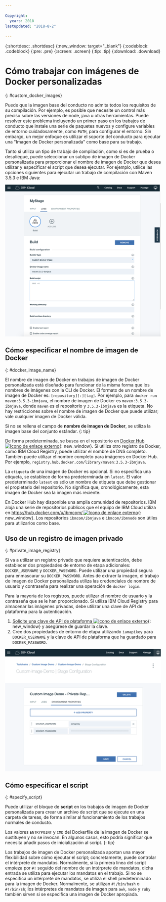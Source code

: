 ```yaml
---

Copyright:
  years: 2018
lastupdated: "2018-8-2"

---
```


{:shortdesc: .shortdesc}
{:new_window: target="_blank"}
{:codeblock: .codeblock}
{:pre: .pre}
{:screen: .screen}
{:tip: .tip}
{:download: .download}


# Cómo trabajar con imágenes de Docker personalizadas
{: #custom_docker_images}

Puede que la imagen base del conducto no admita todos los requisitos de su compilación. Por ejemplo, es posible que necesite un control más preciso sobre las versiones de node, java u otras herramientas. Puede resolver este problema incluyendo un primer paso en los trabajos de conducto que instale una serie de paquetes nuevos y configure variables de entorno cuidadosamente, como `PATH`, para configurar el entorno. Sin embargo, un mejor enfoque es utilizar el soporte del conducto para ejecutar una "Imagen de Docker personalizada" como base para su trabajo.

Tanto si utiliza un tipo de trabajo de compilación, como si es de prueba o despliegue, puede seleccionar un subtipo de imagen de Docker personalizada para proporcionar el nombre de imagen de Docker que desea utilizar y especificar el script que desea ejecutar. Por ejemplo, utilice las opciones siguientes para ejecutar un trabajo de compilación con Maven 3.5.3 e IBM Java:

 ![Compilación Maven con imagen personalizada](images/custom-image-maven-build.png)


## Cómo especificar el nombre de imagen de Docker
{: #docker_image_name}

El nombre de imagen de Docker en trabajos de imagen de Docker personalizada está diseñado para funcionar de la misma forma que los nombres de imágenes con la CLI de Docker. El formato de un nombre de imagen de Docker es: `[repository][:][tag]`. Por ejemplo, para `docker run maven:3.5.3-ibmjava`, el nombre de imagen de Docker es `maven:3.5.3-ibmjava`, donde `maven` es el repositorio y `3.5.3-ibmjava` es la etiqueta. No hay restricciones sobre el nombre de imagen de Docker que puede utilizar; vale cualquier imagen de Docker válida.

Si no se rellena el campo de **nombre de imagen de Docker**, se utiliza la imagen base del conjunto estándar. 
{: tip}

De forma predeterminada, se busca en el repositorio en [Docker Hub ![Icono de enlace externo](../../icons/launch-glyph.svg "Icono de enlace externo")](https://hub.docker.com/){: new_window}. Si utiliza otro registro de Docker, como IBM Cloud Registry, puede utilizar el nombre de DNS completo. También puede utilizar el nombre completo para imágenes en Docker Hub. Por ejemplo, `registry.hub.docker.com/library/maven:3.5.3-ibmjava`.

La `etiqueta` de una imagen de Docker es opcional. Si no especifica una etiqueta, se establece de forma predeterminada en `latest`. El valor predeterminado `latest` es sólo un nombre de etiqueta que debe gestionar el propietario del repositorio. No significa que, cronológicamente, esta imagen de Docker sea la imagen más reciente.

En Docker Hub hay disponible una amplia comunidad de repositorios. IBM aloja una serie de repositorios públicos que el equipo de IBM Cloud utiliza en [https://hub.docker.com/u/ibmcom/ ![Icono de enlace externo](../../icons/launch-glyph.svg "Icono de enlace externo")](https://hub.docker.com/u/ibmcom/){: new_window}. Los repositorios `ibmcom/ibmjava` e `ibmcom/ibmnode` son útiles para utilizarlos como base. 

## Uso de un registro de imagen privado
{: #private_image_registry}

Si va a utilizar un registro privado que requiere autenticación, debe establecer dos propiedades de entorno de etapa adicionales: `DOCKER_USERNAME` y `DOCKER_PASSWORD`. Puede utilizar una propiedad segura para enmascarar su `DOCKER_PASSWORD`. Antes de extraer la imagen, el trabajo de imagen de Docker personalizada utiliza las credenciales de nombre de usuario y contraseña para realizar una operación de `docker login`.

Para la mayoría de los registros, puede utilizar el nombre de usuario y la contraseña que se le han proporcionado. Si utiliza IBM Cloud Registry para almacenar las imágenes privadas, debe utilizar una clave de API de plataforma para la autenticación. 

1. [Solicite una clave de API de plataforma ![Icono de enlace externo](../../icons/launch-glyph.svg "Icono de enlace externo")](https://console.bluemix.net/iam/#/apikeys){: new_window} y asegúrese de guardar la clave. 
1. Cree dos propiedades de entorno de etapa utilizando `iamapikey` para `DOCKER_USERNAME` y la clave de API de plataforma que ha guardado para `DOCKER_PASSWORD`.

 ![Credenciales de IBM Cloud Registry](images/custom-image-private-repository.png)


## Cómo especificar el script
{: #specify_script}

Puede utilizar el bloque de **script** en los trabajos de imagen de Docker personalizada para crear un archivo de script que se ejecute en una carpeta de tareas, de forma similar al funcionamiento de los trabajos normales de conducto. 

Los valores `ENTRYPOINT` y `CMD` del Dockerfile de la imagen de Docker se sustituyen y no se invocan. En algunos casos, esto podría significar que necesita añadir pasos de inicialización al script.
{: tip}

Los trabajos de imagen de Docker personalizada aportan una mayor flexibilidad sobre cómo ejecutar el script; concretamente, puede controlar el intérprete de mandatos. Normalmente, si la primera línea del script empieza por `#!` seguido del nombre de un intérprete de mandatos, dicha entrada se utiliza para ejecutar los mandatos en el trabajo. Si no se especifica un intérprete de mandatos, se utiliza el shell predeterminado para la imagen de Docker. Normalmente, se utilizan `#!/bin/bash` o `#!/bin/sh`; los intérpretes de mandatos de imagen para `awk`, `node` y `ruby` también sirven si se especifica una imagen de Docker apropiada.
